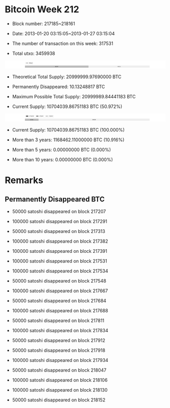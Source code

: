 # Bitcoin Week 212

- Block number: 217185~218161

- Date: 2013-01-20 03:15:05~2013-01-27 03:15:04

- The number of transaction on this week: 317531

- Total utxo: 3459938

![](../images/mined_week212.png)

- Theoretical Total Supply: 20999999.97690000 BTC

- Permanently Disappeared: 10.13248817 BTC

- Maximum Possible Total Supply: 20999989.84441183 BTC

- Current Supply: 10704039.86751183 BTC (50.972%)

![](../images/year_week212.png)


- Current Supply: 10704039.86751183 BTC (100.000%)

- More than 3 years: 1168462.11000000 BTC (10.916%)

- More than 5 years: 0.00000000 BTC (0.000%)

- More than 10 years: 0.00000000 BTC (0.000%)

# Remarks

## Permanently Disappeared BTC

- 50000 satoshi disappeared on block 217207

- 100000 satoshi disappeared on block 217291

- 50000 satoshi disappeared on block 217313

- 100000 satoshi disappeared on block 217382

- 100000 satoshi disappeared on block 217391

- 100000 satoshi disappeared on block 217531

- 100000 satoshi disappeared on block 217534

- 50000 satoshi disappeared on block 217548

- 100000 satoshi disappeared on block 217667

- 50000 satoshi disappeared on block 217684

- 100000 satoshi disappeared on block 217688

- 50000 satoshi disappeared on block 217811

- 100000 satoshi disappeared on block 217834

- 50000 satoshi disappeared on block 217912

- 50000 satoshi disappeared on block 217918

- 100000 satoshi disappeared on block 217934

- 50000 satoshi disappeared on block 218047

- 100000 satoshi disappeared on block 218106

- 100000 satoshi disappeared on block 218130

- 50000 satoshi disappeared on block 218152

